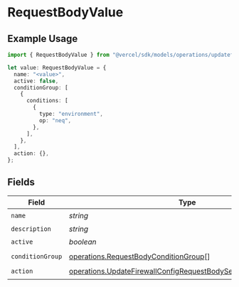 # RequestBodyValue

## Example Usage

```typescript
import { RequestBodyValue } from "@vercel/sdk/models/operations/updatefirewallconfig.js";

let value: RequestBodyValue = {
  name: "<value>",
  active: false,
  conditionGroup: [
    {
      conditions: [
        {
          type: "environment",
          op: "neq",
        },
      ],
    },
  ],
  action: {},
};
```

## Fields

| Field                                                                                                                                                | Type                                                                                                                                                 | Required                                                                                                                                             | Description                                                                                                                                          |
| ---------------------------------------------------------------------------------------------------------------------------------------------------- | ---------------------------------------------------------------------------------------------------------------------------------------------------- | ---------------------------------------------------------------------------------------------------------------------------------------------------- | ---------------------------------------------------------------------------------------------------------------------------------------------------- |
| `name`                                                                                                                                               | *string*                                                                                                                                             | :heavy_check_mark:                                                                                                                                   | N/A                                                                                                                                                  |
| `description`                                                                                                                                        | *string*                                                                                                                                             | :heavy_minus_sign:                                                                                                                                   | N/A                                                                                                                                                  |
| `active`                                                                                                                                             | *boolean*                                                                                                                                            | :heavy_check_mark:                                                                                                                                   | N/A                                                                                                                                                  |
| `conditionGroup`                                                                                                                                     | [operations.RequestBodyConditionGroup](../../models/operations/requestbodyconditiongroup.md)[]                                                       | :heavy_check_mark:                                                                                                                                   | N/A                                                                                                                                                  |
| `action`                                                                                                                                             | [operations.UpdateFirewallConfigRequestBodySecurityRequest2Action](../../models/operations/updatefirewallconfigrequestbodysecurityrequest2action.md) | :heavy_check_mark:                                                                                                                                   | N/A                                                                                                                                                  |